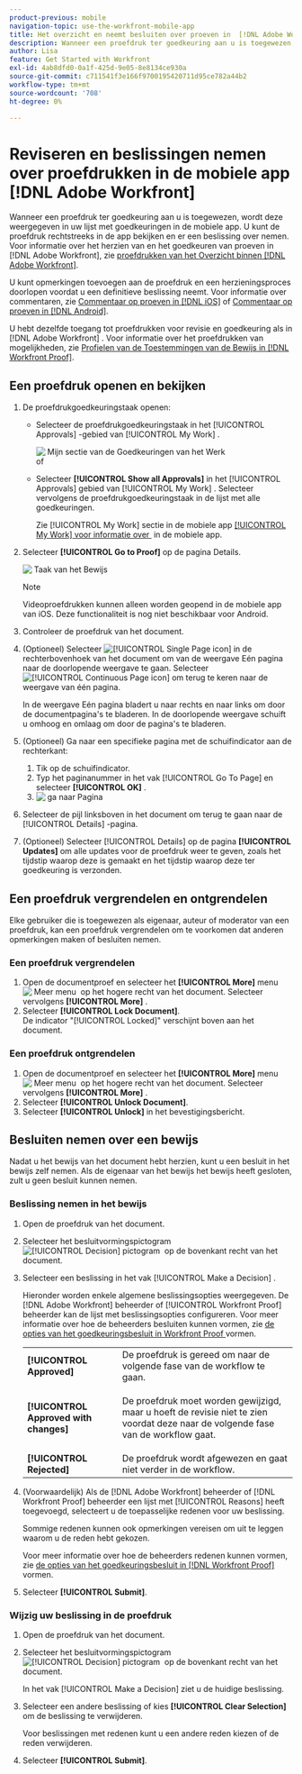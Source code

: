 ```yaml
---
product-previous: mobile
navigation-topic: use-the-workfront-mobile-app
title: Het overzicht en neemt besluiten over proeven in  [!DNL Adobe Workfront]  mobiele app
description: Wanneer een proefdruk ter goedkeuring aan u is toegewezen, wordt deze weergegeven in uw lijst met goedkeuringen in de mobiele app. U kunt de proefdruk rechtstreeks in de app bekijken en er een beslissing over nemen.
author: Lisa
feature: Get Started with Workfront
exl-id: 4ab8dfd0-0a1f-425d-9e05-8e8134ce930a
source-git-commit: c711541f3e166f9700195420711d95ce782a44b2
workflow-type: tm+mt
source-wordcount: '708'
ht-degree: 0%

---
```


# Reviseren en beslissingen nemen over proefdrukken in de mobiele app [!DNL Adobe Workfront]

Wanneer een proefdruk ter goedkeuring aan u is toegewezen, wordt deze weergegeven in uw lijst met goedkeuringen in de mobiele app. U kunt de proefdruk rechtstreeks in de app bekijken en er een beslissing over nemen. Voor informatie over het herzien van en het goedkeuren van proeven in [!DNL Adobe Workfront], zie [&#x200B; proefdrukken van het Overzicht binnen  [!DNL Adobe Workfront]](../../../review-and-approve-work/proofing/reviewing-proofs-within-workfront/review-proofs-in-wf.md).

U kunt opmerkingen toevoegen aan de proefdruk en een herzieningsproces doorlopen voordat u een definitieve beslissing neemt. Voor informatie over commentaren, zie [&#x200B; Commentaar op proeven in  [!DNL iOS]](../../../workfront-basics/mobile-apps/using-the-workfront-mobile-app/comment-on-proofs-ios.md) of [&#x200B; Commentaar op proeven in  [!DNL Android]](../../../workfront-basics/mobile-apps/using-the-workfront-mobile-app/comment-on-proofs-android.md).

U hebt dezelfde toegang tot proefdrukken voor revisie en goedkeuring als in [!DNL Adobe Workfront] . Voor informatie over het proefdrukken van mogelijkheden, zie [&#x200B; Profielen van de Toestemmingen van de Bewijs in  [!DNL Workfront Proof]](../../../workfront-proof/wp-acct-admin/account-settings/proof-perm-profiles-in-wp.md).

## Een proefdruk openen en bekijken

1. De proefdrukgoedkeuringstaak openen:

   * Selecteer de proefdrukgoedkeuringstaak in het [!UICONTROL Approvals] -gebied van [!UICONTROL My Work] .

     ![&#x200B; Mijn sectie van de Goedkeuringen van het Werk &#x200B;](assets/mobile-mywork-approvals-338x482.png)\
      of

   * Selecteer **[!UICONTROL Show all Approvals]** in het [!UICONTROL Approvals] gebied van [!UICONTROL My Work] . Selecteer vervolgens de proefdrukgoedkeuringstaak in de lijst met alle goedkeuringen.

     Zie [!UICONTROL My Work] sectie in de mobiele app [[!UICONTROL My Work] voor informatie over &#x200B;](../../../workfront-basics/mobile-apps/using-the-workfront-mobile-app/my-work-section-mobile.md) in de mobiele app.

1. Selecteer **[!UICONTROL Go to Proof]** op de pagina Details.

   ![&#x200B; Taak van het Bewijs &#x200B;](assets/mobile-prooftask1-338x516.png)

   >[!NOTE]
   >
   >Videoproefdrukken kunnen alleen worden geopend in de mobiele app van iOS. Deze functionaliteit is nog niet beschikbaar voor Android.

1. Controleer de proefdruk van het document.
1. (Optioneel) Selecteer ![[!UICONTROL Single Page icon]](assets/mobile-proofpagingicon1-25x36.png) in de rechterbovenhoek van het document om van de weergave Eén pagina naar de doorlopende weergave te gaan. Selecteer ![[!UICONTROL Continuous Page icon]](assets/mobile-proofpagingicon2-25x25.png) om terug te keren naar de weergave van één pagina.

   In de weergave Eén pagina bladert u naar rechts en naar links om door de documentpagina&#39;s te bladeren. In de doorlopende weergave schuift u omhoog en omlaag om door de pagina&#39;s te bladeren.

1. (Optioneel) Ga naar een specifieke pagina met de schuifindicator aan de rechterkant:

   1. Tik op de schuifindicator.
   1. Typ het paginanummer in het vak [!UICONTROL Go To Page] en selecteer **[!UICONTROL OK]** .
   1. ![&#x200B; ga naar Pagina &#x200B;](assets/mobile-gotopage-350x224.png)

1. Selecteer de pijl linksboven in het document om terug te gaan naar de [!UICONTROL Details] -pagina.
1. (Optioneel) Selecteer [!UICONTROL Details] op de pagina **[!UICONTROL Updates]** om alle updates voor de proefdruk weer te geven, zoals het tijdstip waarop deze is gemaakt en het tijdstip waarop deze ter goedkeuring is verzonden.

## Een proefdruk vergrendelen en ontgrendelen

Elke gebruiker die is toegewezen als eigenaar, auteur of moderator van een proefdruk, kan een proefdruk vergrendelen om te voorkomen dat anderen opmerkingen maken of besluiten nemen.

### Een proefdruk vergrendelen

1. Open de documentproef en selecteer het **[!UICONTROL More]** menu ![&#x200B; Meer menu &#x200B;](assets/mobile-verticalmoremenu-20x33.png) op het hogere recht van het document. Selecteer vervolgens **[!UICONTROL More]** .
1. Selecteer **[!UICONTROL Lock Document]**.\
   De indicator &quot;[!UICONTROL Locked]&quot; verschijnt boven aan het document.

### Een proefdruk ontgrendelen

1. Open de documentproef en selecteer het **[!UICONTROL More]** menu ![&#x200B; Meer menu &#x200B;](assets/mobile-verticalmoremenu-20x33.png) op het hogere recht van het document. Selecteer vervolgens **[!UICONTROL More]** .
1. Selecteer **[!UICONTROL Unlock Document]**.
1. Selecteer **[!UICONTROL Unlock]** in het bevestigingsbericht.

## Besluiten nemen over een bewijs

Nadat u het bewijs van het document hebt herzien, kunt u een besluit in het bewijs zelf nemen. Als de eigenaar van het bewijs het bewijs heeft gesloten, zult u geen besluit kunnen nemen.

### Beslissing nemen in het bewijs

1. Open de proefdruk van het document.
1. Selecteer het besluitvormingspictogram ![[!UICONTROL Decision] pictogram &#x200B;](assets/mobile-proofcheckmarkdecisionicon-30x30.png) op de bovenkant recht van het document.
1. Selecteer een beslissing in het vak [!UICONTROL Make a Decision] .

   Hieronder worden enkele algemene beslissingsopties weergegeven. De [!DNL Adobe Workfront] beheerder of [!UICONTROL Workfront Proof] beheerder kan de lijst met beslissingsopties configureren. Voor meer informatie over hoe de beheerders besluiten kunnen vormen, zie [&#x200B; de opties van het goedkeuringsbesluit in Workfront Proof &#x200B;](../../../workfront-proof/wp-acct-admin/account-settings/configure-approval-decision-in-wp.md) vormen.

   <table style="table-layout:auto"> 
    <col> 
    <col> 
    <tbody> 
     <tr> 
      <td role="rowheader"><strong>[!UICONTROL Approved]</strong></td> 
      <td>De proefdruk is gereed om naar de volgende fase van de workflow te gaan.</td> 
     </tr> 
     <tr> 
      <td role="rowheader"><strong>[!UICONTROL Approved with changes]</strong></td> 
      <td> <p>De proefdruk moet worden gewijzigd, maar u hoeft de revisie niet te zien voordat deze naar de volgende fase van de workflow gaat.</p> </td> 
     </tr> 
     <tr> 
      <td role="rowheader"><strong>[!UICONTROL Rejected]</strong></td> 
      <td>De proefdruk wordt afgewezen en gaat niet verder in de workflow.</td> 
     </tr> 
    </tbody> 
   </table>

1. (Voorwaardelijk) Als de [!DNL Adobe Workfront] beheerder of [!DNL Workfront Proof] beheerder een lijst met [!UICONTROL Reasons] heeft toegevoegd, selecteert u de toepasselijke redenen voor uw beslissing.

   Sommige redenen kunnen ook opmerkingen vereisen om uit te leggen waarom u de reden hebt gekozen.

   Voor meer informatie over hoe de beheerders redenen kunnen vormen, zie [&#x200B; de opties van het goedkeuringsbesluit in  [!DNL Workfront Proof]](../../../workfront-proof/wp-acct-admin/account-settings/configure-approval-decision-in-wp.md) vormen.

1. Selecteer **[!UICONTROL Submit]**.

### Wijzig uw beslissing in de proefdruk

1. Open de proefdruk van het document.
1. Selecteer het besluitvormingspictogram ![[!UICONTROL Decision] pictogram &#x200B;](assets/mobile-proofcheckmarkdecisionicon-30x30.png) op de bovenkant recht van het document.

   In het vak [!UICONTROL Make a Decision] ziet u de huidige beslissing.

1. Selecteer een andere beslissing of kies **[!UICONTROL Clear Selection]** om de beslissing te verwijderen.

   Voor beslissingen met redenen kunt u een andere reden kiezen of de reden verwijderen.

1. Selecteer **[!UICONTROL Submit]**.
